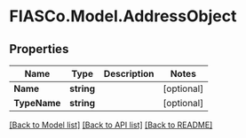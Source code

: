 # FIASCo.Model.AddressObject

## Properties

Name | Type | Description | Notes
------------ | ------------- | ------------- | -------------
**Name** | **string** |  | [optional] 
**TypeName** | **string** |  | [optional] 

[[Back to Model list]](../README.md#documentation-for-models) [[Back to API list]](../README.md#documentation-for-api-endpoints) [[Back to README]](../README.md)

